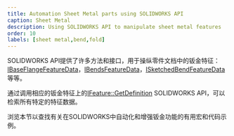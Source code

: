 ```yaml
---
title: Automation Sheet Metal parts using SOLIDWORKS API
caption: Sheet Metal
description: Using SOLIDWORKS API to manipulate sheet metal features
order: 10
labels: [sheet metal,bend,fold]
---
```


SOLIDWORKS API提供了许多方法和接口，用于操纵零件文档中的钣金特征：[IBaseFlangeFeatureData](https://help.solidworks.com/2018/english/api/sldworksapi/SolidWorks.Interop.sldworks~SolidWorks.Interop.sldworks.IBaseFlangeFeatureData.html)，[IBendsFeatureData](https://help.solidworks.com/2018/english/api/sldworksapi/solidworks.interop.sldworks~solidworks.interop.sldworks.ibendsfeaturedata_members.html)，[ISketchedBendFeatureData](https://help.solidworks.com/2018/english/api/sldworksapi/solidworks.interop.sldworks~solidworks.interop.sldworks.isketchedbendfeaturedata.html)等等。

通过调用相应的钣金特征上的[IFeature::GetDefinition](https://help.solidworks.com/2018/english/api/sldworksapi/SolidWorks.Interop.sldworks~SolidWorks.Interop.sldworks.IFeature~GetDefinition.html) SOLIDWORKS API，可以检索所有特定的特征数据。

浏览本节以查找有关在SOLIDWORKS中自动化和增强钣金功能的有用宏和代码示例。